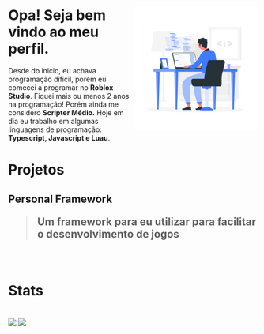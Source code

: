 <div style="clear: both;">
   <img src="https://github.com/joaorceschini/joaorceschini/raw/master/coding.svg" width=250px align="right">

  <h1>Opa! Seja bem vindo ao meu perfil.</h1>

  Desde do inicio, eu achava programação dificil, porém eu comecei a programar no <strong>Roblox Studio</strong>.
  Fiquei mais ou menos 2 anos na programação! Porém ainda me considero <strong>Scripter Médio.</strong>
  Hoje em dia eu trabalho em algumas linguagens de programação: <strong>Typescript, Javascript e  Luau</strong>.

  <h1>Projetos</h1>
   <!--<h3>Slash!</h3><br>
   <blockquote>Um simples jogo genérico em desenvolvimento de lutas com espadas. </blockquote>
  <h1>Stats<h1> -->
   <h2>Personal Framework</h2)<br>
   <blockquote> Um framework para eu utilizar para facilitar o desenvolvimento de jogos </blockquote>
   <br>
   <h1>Stats<h1>
</div>

<img src="https://github-readme-stats.vercel.app/api?username=LeoNidioJose&theme=onedark" style="display: inline-block;">
<img src="https://github-readme-stats.vercel.app/api/top-langs/?username=LeoNidioJose&hide=html&layout=compact&theme=onedark" style="display: inline-block;">


